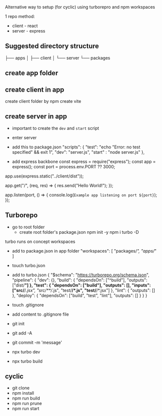 Alternative way to setup (for cyclic) using turborepro and npm workspaces

1 repo method:

- client - react
- server - express

## Suggested directory structure

├── apps
│ ├── client
│ └── server
└── packages

## create app folder

## create client in app

create client folder by npm create vite

## create server in app

- important to create the `dev` and `start` script

- enter server

- add this to package.json
  "scripts": {
  "test": "echo \"Error: no test specified\" && exit 1",
  "dev": "server.js",
  "start" : "node server.js"
  },

- add express backbone
  const express = require("express");
  const app = express();
  const port = process.env.PORT ?? 3000;

app.use(express.static("../client/dist"));

app.get("/", (req, res) => {
res.send("Hello World!");
});

app.listen(port, () => {
console.log(`Example app listening on port ${port}`);
});

## Turborepo

- go to root folder
  - create root folder's package.json
    npm init -y
    npm i turbo -D

turbo runs on concept workspaces

- add to package.json in app folder
  "workspaces": [
  "packages/*",
  "apps/*"
  ]

- touch turbo.json

- add to turbo.json
  {
  "$schema": "https://turborepo.org/schema.json",
  "pipeline": {
  "dev": {},
  "build": {
  "dependsOn": ["^build"],
  "outputs": ["dist/**"]
  },
  "test": {
  "dependsOn": ["build"],
  "outputs": [],
  "inputs": ["src/**/*.jsx", "src/**/*.js", "test/**/*.js", "test/**/*.jsx"]
  },
  "lint": {
  "outputs": []
  },
  "deploy": {
  "dependsOn": ["build", "test", "lint"],
  "outputs": []
  }
  }
  }

- touch .gitignore
- add content to .gitignore file
- git init
- git add -A
- git commit -m 'message'

- npx turbo dev
- npx turbo build

## cyclic

- git clone
- npm install
- npm run build
- npm run prune
- npm run start
